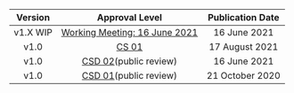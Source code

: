 | **Version** |                     **Approval Level**                    | **Publication Date** |
|:-----------:|:---------------------------------------------------------:|:--------------------:|
|   v1.X WIP  | <a rel="noopener noreferrer" target="_blank" href="https://github.com/oasis-tcs/openc2-jadn/blob/working/jadn-v1.0-wd02.md" >Working Meeting: 16 June 2021</a> |     16 June 2021     |
|     v1.0    | <a rel="noopener noreferrer" target="_blank" href="https://docs.oasis-open.org/openc2/jadn/v1.0/cs01/jadn-v1.0-cs01.html" >CS 01</a> |    17 August 2021    |
|     v1.0    | <a rel="noopener noreferrer" target="_blank" href="https://docs.oasis-open.org/openc2/jadn/v1.0/csd02/jadn-v1.0-csd02.html" >CSD 02</a>(public review) |     16 June 2021     |
|     v1.0    | <a rel="noopener noreferrer" target="_blank" href="https://docs.oasis-open.org/openc2/jadn/v1.0/csd01/jadn-v1.0-csd01.html" >CSD 01</a>(public review) |    21 October 2020   |